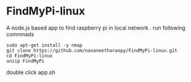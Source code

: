 # FindMyPi-linux
A node.js based app to find raspberry pi in local network .
run following commnads
  ``` 
  sudo apt-get install -y nmap
  git clone https://github.com/navaneetharaopy/FindMyPi-linux.git
  cd FindMyPi-linux
  unzip FindMyPi
  ```
  double click app.sh 
